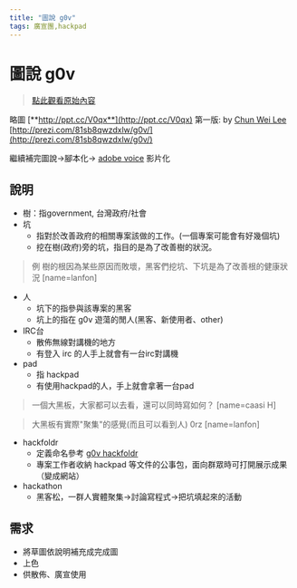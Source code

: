 ```yaml
---
title: "圖說 g0v"
tags: 廣宣團,hackpad
---
```


# 圖說 g0v

> [點此觀看原始內容](https://g0v.hackpad.tw/q0KbGyfswfK)


略圖  [**http://ppt.cc/V0qx**](http://ppt.cc/V0qx)
第一版: by [Chun Wei Lee](https://g0v.hackpad.tw/ep/profile/v6ozRKwVLwr)
[http://prezi.com/81sb8qwzdxlw/g0v/](http://prezi.com/81sb8qwzdxlw/g0v/)

繼續補完圖說→腳本化→ [adobe voice](http://getvoice.adobe.com/) 影片化

## 說明

- 樹：指government, 台灣政府/社會
- 坑
    - 指對於改善政府的相關專案該做的工作。(一個專案可能會有好幾個坑)
    - 挖在樹(政府)旁的坑，指目的是為了改善樹的狀況。
> 例 樹的根因為某些原因而敗壞，黑客們挖坑、下坑是為了改善根的健康狀況
> [name=lanfon]

- 人
    - 坑下的指參與該專案的黑客
    - 坑上的指在 g0v 遊蕩的閒人(黑客、新使用者、other)
- IRC台
    - 散佈無線對講機的地方
    - 有登入 irc 的人手上就會有一台irc對講機
- pad
    - 指 hackpad
    - 有使用hackpad的人，手上就會拿著一台pad
> 一個大黑板，大家都可以去看，還可以同時寫如何？
> [name=caasi H]

> 大黑板有實際"聚集"的感覺(而且可以看到人) 0rz
> [name=lanfon]

- hackfoldr
    - 定義命名參考 [g0v hackfoldr](https://g0v.hackpad.tw/UCulzu5FRaB)
    - 專案工作者收納 hackpad 等文件的公事包，面向群眾時可打開展示成果（變成網站）
- hackathon
    - 黑客松，一群人實體聚集→討論寫程式→把坑填起來的活動
## 需求

- 將草圖依說明補充成完成圖
- 上色
- 供散佈、廣宣使用


